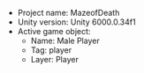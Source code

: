 <!-- UNITY CODE ASSIST INSTRUCTIONS START -->
- Project name: MazeofDeath
- Unity version: Unity 6000.0.34f1
- Active game object:
  - Name: Male Player
  - Tag: player
  - Layer: Player
<!-- UNITY CODE ASSIST INSTRUCTIONS END -->